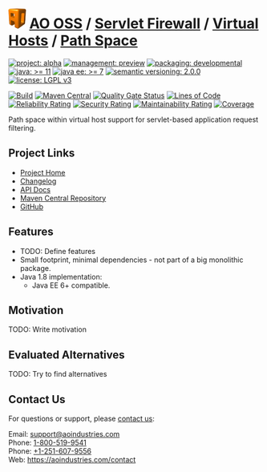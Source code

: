 # [<img src="ao-logo.png" alt="AO Logo" width="35" height="40">](https://github.com/ao-apps) [AO OSS](https://github.com/ao-apps/ao-oss) / [Servlet Firewall](https://github.com/ao-apps/ao-servlet-firewall) / [Virtual Hosts](https://github.com/ao-apps/ao-servlet-firewall-virtual-hosts) / [Path Space](https://github.com/ao-apps/ao-servlet-firewall-virtual-hosts-path-space)

[![project: alpha](https://oss.aoapps.com/ao-badges/project-alpha.svg)](https://aoindustries.com/life-cycle#project-alpha)
[![management: preview](https://oss.aoapps.com/ao-badges/management-preview.svg)](https://aoindustries.com/life-cycle#management-preview)
[![packaging: developmental](https://oss.aoapps.com/ao-badges/packaging-developmental.svg)](https://aoindustries.com/life-cycle#packaging-developmental)  
[![java: &gt;= 11](https://oss.aoapps.com/ao-badges/java-11.svg)](https://docs.oracle.com/en/java/javase/11/)
[![java ee: &gt;= 7](https://oss.aoapps.com/ao-badges/javaee-7.svg)](https://docs.oracle.com/javaee/7/)
[![semantic versioning: 2.0.0](https://oss.aoapps.com/ao-badges/semver-2.0.0.svg)](https://semver.org/spec/v2.0.0.html)
[![license: LGPL v3](https://oss.aoapps.com/ao-badges/license-lgpl-3.0.svg)](https://www.gnu.org/licenses/lgpl-3.0)

[![Build](https://github.com/ao-apps/ao-servlet-firewall-virtual-hosts-path-space/workflows/Build/badge.svg?branch=master)](https://github.com/ao-apps/ao-servlet-firewall-virtual-hosts-path-space/actions?query=workflow%3ABuild)
[![Maven Central](https://maven-badges.herokuapp.com/maven-central/com.aoapps/ao-servlet-firewall-virtual-hosts-path-space/badge.svg)](https://maven-badges.herokuapp.com/maven-central/com.aoapps/ao-servlet-firewall-virtual-hosts-path-space)
[![Quality Gate Status](https://sonarcloud.io/api/project_badges/measure?branch=master&project=com.aoapps%3Aao-servlet-firewall-virtual-hosts-path-space&metric=alert_status)](https://sonarcloud.io/dashboard?branch=master&id=com.aoapps%3Aao-servlet-firewall-virtual-hosts-path-space)
[![Lines of Code](https://sonarcloud.io/api/project_badges/measure?branch=master&project=com.aoapps%3Aao-servlet-firewall-virtual-hosts-path-space&metric=ncloc)](https://sonarcloud.io/component_measures?branch=master&id=com.aoapps%3Aao-servlet-firewall-virtual-hosts-path-space&metric=ncloc)  
[![Reliability Rating](https://sonarcloud.io/api/project_badges/measure?branch=master&project=com.aoapps%3Aao-servlet-firewall-virtual-hosts-path-space&metric=reliability_rating)](https://sonarcloud.io/component_measures?branch=master&id=com.aoapps%3Aao-servlet-firewall-virtual-hosts-path-space&metric=Reliability)
[![Security Rating](https://sonarcloud.io/api/project_badges/measure?branch=master&project=com.aoapps%3Aao-servlet-firewall-virtual-hosts-path-space&metric=security_rating)](https://sonarcloud.io/component_measures?branch=master&id=com.aoapps%3Aao-servlet-firewall-virtual-hosts-path-space&metric=Security)
[![Maintainability Rating](https://sonarcloud.io/api/project_badges/measure?branch=master&project=com.aoapps%3Aao-servlet-firewall-virtual-hosts-path-space&metric=sqale_rating)](https://sonarcloud.io/component_measures?branch=master&id=com.aoapps%3Aao-servlet-firewall-virtual-hosts-path-space&metric=Maintainability)
[![Coverage](https://sonarcloud.io/api/project_badges/measure?branch=master&project=com.aoapps%3Aao-servlet-firewall-virtual-hosts-path-space&metric=coverage)](https://sonarcloud.io/component_measures?branch=master&id=com.aoapps%3Aao-servlet-firewall-virtual-hosts-path-space&metric=Coverage)

Path space within virtual host support for servlet-based application request filtering.

## Project Links
* [Project Home](https://oss.aoapps.com/servlet-firewall/virtual-hosts/path-space/)
* [Changelog](https://oss.aoapps.com/servlet-firewall/virtual-hosts/path-space/changelog)
* [API Docs](https://oss.aoapps.com/servlet-firewall/virtual-hosts/path-space/apidocs/)
* [Maven Central Repository](https://central.sonatype.com/artifact/com.aoapps/ao-servlet-firewall-virtual-hosts-path-space)
* [GitHub](https://github.com/ao-apps/ao-servlet-firewall-virtual-hosts-path-space)

## Features
* TODO: Define features
* Small footprint, minimal dependencies - not part of a big monolithic package.
* Java 1.8 implementation:
    * Java EE 6+ compatible.

## Motivation
TODO: Write motivation

## Evaluated Alternatives
TODO: Try to find alternatives

## Contact Us
For questions or support, please [contact us](https://aoindustries.com/contact):

Email: [support@aoindustries.com](mailto:support@aoindustries.com)  
Phone: [1-800-519-9541](tel:1-800-519-9541)  
Phone: [+1-251-607-9556](tel:+1-251-607-9556)  
Web: https://aoindustries.com/contact
